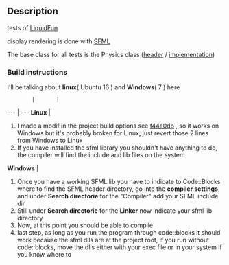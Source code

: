 ## Description

tests of [LiquidFun](https://github.com/google/liquidfun)

display rendering is done with [SFML](https://github.com/SFML/SFML)


The base class for all tests is the Physics class ([header](include/Physics.hpp) / [implementation](src/Physics.cpp))

### Build instructions

I'll be talking about **linux**( Ubuntu 16 ) and **Windows**( 7 ) here

            |       |
---         | ---
**Linux**   | <ol><li>I made a modif in the project build options see [f44a0db](https://github.com/AdrienJarretier/liquidTests/commit/f44a0db7aba93f02b26a74646d329dddf8575feb) , so it works on Windows but it's probably broken for Linux, just revert those 2 lines from Windows to Linux </li><li>If you have installed the sfml library you shouldn't have anything to do, the compiler will find the include and lib files on the system</li></ol>
**Windows** | <ol><li>Once you have a working SFML lib you have to indicate to Code::Blocks where to find the SFML header directory, go into the **compiler settings**, and under **Search directorie** for the "Compiler" add your SFML include dir</li><li>Still under **Search directorie** for the **Linker** now indicate your sfml lib directory</li><li>Now, at this point you should be able to compile</li><li>last step, as long as you run the program through code::blocks it should work because the sfml dlls are at the project root, if you run without code::blocks, move the dlls either with your exec file or in your system if you know where to</li></ol>
